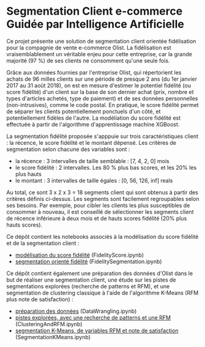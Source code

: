 # Segmentation Client e-commerce Guidée par Intelligence Artificielle

Ce projet présente une solution de segmentation client orientée fidélisation pour la compagnie de vente e-commerce Olist. La fidélisation est vraisemblablement un véritable enjeu pour cette entreprise, car la grande majorité (97 %) de ses clients ne consomment qu'une seule fois.

Grâce aux données fournies par l'entreprise Olist, qui répertorient les achats de 96 milles clients sur une période de presque 2 ans (du 1er janvier 2017 au 31 août 2018), on est en mesure d'estimer le potentiel fidélité (ou score fidélité) d'un client sur la base de son dernier achat (prix, nombre et types d'articles achetés, type de paiement) et de ses données personnelles (non-intrusives), comme le code postal. En pratique, le score fidélité permet de séparer les clients potentiellement ponctuels d'un côté, et potentiellement fidèles de l'autre. La modéliation du score fidélité est effectuée à partir de l'algorithme d'apprentissage machine XGBoost.

La segmentation fidélité proposée s'apppuie sur trois caractéristiques client : la récence, le score fidélité et le montant dépensé. Les critères de segmentation selon chacune des variables sont :
- la récence : 3 intervalles de taille semblable : [7, 4, 2, 0] mois
- le score fidélité : 2 intervalles. Les 80 % plus bas scores, et les 20% les plus hauts
- le montant : 3 intervalles de taille égales : [0, 56, 126, inf] reals

Au total, ce sont 3 x 2 x 3 = 18 segments client qui sont obtenus à partir des critères définis ci-dessus. Les segments sont facilement regroupables selon ses besoins. Par exemple, pour cibler les clients les plus susceptibles de consommer à nouveau, il est conseillé de sélectionner les segments client de récence inférieure à deux mois et de hauts scores fidélité (20% plus hauts scores).

Ce dépôt contient les notebooks associés à la modélisation du score fidélité et de la segmentation client :
- [modélisation du score fidélité](https://nbviewer.jupyter.org/github/EloiLQ/fidelity-segments/blob/main/FidelityScore.ipynb) (FidelityScore.ipynb)
- [segmentation orienté fidélité](https://nbviewer.jupyter.org/github/EloiLQ/fidelity-segments/blob/main/FidelitySegmentation.ipynb) (FidelitySegmentation.ipynb)

Ce dépôt contient également une préparation des données d'Olist dans le but de réaliser une segmentation client, une étude sur les pistes de segmentations explorées  (recherche de patterns et RFM), et une segmentation de clustering classique à l'aide de l'algorithme K-Means (RFM plus note de satisfaction) : 
- [préparation des données](https://nbviewer.jupyter.org/github/EloiLQ/fidelity-segments/blob/main/DataWrangling.ipynb) (DataWrangling.ipynb)
- [pistes explorées, avec une recherche de patterns et une RFM](https://nbviewer.jupyter.org/github/EloiLQ/fidelity-segments/blob/main/ClusteringAndRFM.ipynb) (ClusteringAndRFM.ipynb)
- [segmentation K-Means, de variables RFM et note de satisfaction](https://nbviewer.jupyter.org/github/EloiLQ/fidelity-segments/blob/main/SegmentationKMeans.ipynb) (SegmentationKMeans.ipynb)
